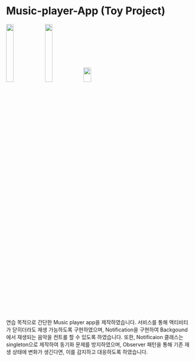 # Music-player-App (Toy Project)

<div>
<img src="https://user-images.githubusercontent.com/48644958/102884269-b1934780-4494-11eb-8825-94ff52516501.png" height="20%" width="20%"></img>
<img src="https://user-images.githubusercontent.com/48644958/102884273-b35d0b00-4494-11eb-9278-0c66c58e7c9a.png" height="20%" width="20%"></img>
<img src="https://user-images.githubusercontent.com/48644958/102884277-b526ce80-4494-11eb-969d-5522c495a774.png" height="10%" width="20%"></img>
</div>

연습 목적으로 간단한 Music player app을 제작하였습니다. 서비스를 통해 액티비티가 닫히더라도 재생 가능하도록 구현하였으며, Notification을 구현하여 Backgound에서 재생되는 음악을 컨트롤 할 수 있도록 하였습니다. 또한, Notificaion 클래스는 singleton으로 제작하여 동기화 문제를 방지하였으며, Observer 패턴을 통해 기존 재생 상태에 변화가 생긴다면, 이를 감지하고 대응하도록 하였습니다. 
